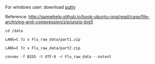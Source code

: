 
For windows user: download [putty](https://www.putty.org/)

Reference: http://samwhelp.github.io/book-ubuntu-qna/read/case/file-archiving-and-compression/zip/unzip-big5

```
cd /data
```
```
LANG=C 7z x Flu_raw_data/part1.zip
```
```
LANG=C 7z x Flu_raw_data/part2.zip
```
```
convmv -f BIG5 -t UTF-8 -r Flu_raw_data --notest
```


